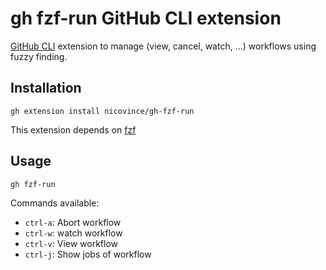 # gh fzf-run GitHub CLI extension
[GitHub CLI](https://cli.github.com/) extension to manage (view, cancel, watch, ...) workflows using fuzzy finding.

## Installation
```
gh extension install nicovince/gh-fzf-run
```
This extension depends on [fzf](https://github.com/junegunn/fzf#readme)

## Usage
```
gh fzf-run
```
Commands available:
- `ctrl-a`: Abort workflow
- `ctrl-w`: watch workflow
- `ctrl-v`: View workflow
- `ctrl-j`: Show jobs of workflow
